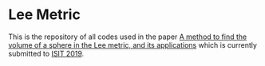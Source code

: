 # Lee Metric

This is the repository of all codes used in the paper [A method to find the volume of a sphere in the Lee metric, and its applications](https://sagnikb.github.io/assets/pdfs/Lee_metric.pdf) which is currently submitted to [ISIT 2019](https://2019.ieee-isit.org/).